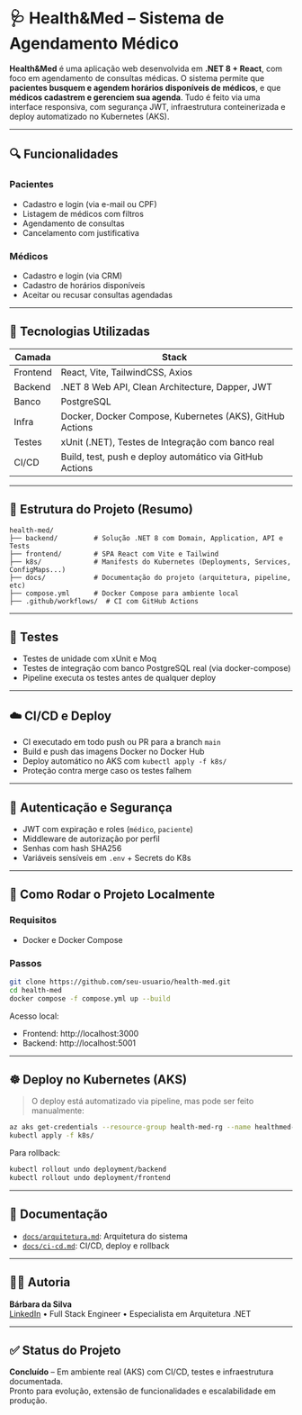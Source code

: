 # 🩺 Health&Med – Sistema de Agendamento Médico

**Health&Med** é uma aplicação web desenvolvida em **.NET 8 + React**, com foco em agendamento de consultas médicas. O sistema permite que **pacientes busquem e agendem horários disponíveis de médicos**, e que **médicos cadastrem e gerenciem sua agenda**. Tudo é feito via uma interface responsiva, com segurança JWT, infraestrutura conteinerizada e deploy automatizado no Kubernetes (AKS).

---

## 🔍 Funcionalidades

### Pacientes
- Cadastro e login (via e-mail ou CPF)
- Listagem de médicos com filtros
- Agendamento de consultas
- Cancelamento com justificativa

### Médicos
- Cadastro e login (via CRM)
- Cadastro de horários disponíveis
- Aceitar ou recusar consultas agendadas

---

## 🚀 Tecnologias Utilizadas

| Camada       | Stack                                                                 |
|--------------|-----------------------------------------------------------------------|
| Frontend     | React, Vite, TailwindCSS, Axios                                       |
| Backend      | .NET 8 Web API, Clean Architecture, Dapper, JWT                       |
| Banco        | PostgreSQL                                                            |
| Infra        | Docker, Docker Compose, Kubernetes (AKS), GitHub Actions             |
| Testes       | xUnit (.NET), Testes de Integração com banco real                    |
| CI/CD        | Build, test, push e deploy automático via GitHub Actions             |

---

## 📁 Estrutura do Projeto (Resumo)

```
health-med/
├── backend/         # Solução .NET 8 com Domain, Application, API e Tests
├── frontend/        # SPA React com Vite e Tailwind
├── k8s/             # Manifests do Kubernetes (Deployments, Services, ConfigMaps...)
├── docs/            # Documentação do projeto (arquitetura, pipeline, etc)
├── compose.yml      # Docker Compose para ambiente local
├── .github/workflows/  # CI com GitHub Actions
```

---

## 🧪 Testes

- Testes de unidade com xUnit e Moq
- Testes de integração com banco PostgreSQL real (via docker-compose)
- Pipeline executa os testes antes de qualquer deploy

---

## ☁️ CI/CD e Deploy

- CI executado em todo push ou PR para a branch `main`
- Build e push das imagens Docker no Docker Hub
- Deploy automático no AKS com `kubectl apply -f k8s/`
- Proteção contra merge caso os testes falhem

---

## 🔐 Autenticação e Segurança

- JWT com expiração e roles (`médico`, `paciente`)
- Middleware de autorização por perfil
- Senhas com hash SHA256
- Variáveis sensíveis em `.env` + Secrets do K8s

---

## 🧭 Como Rodar o Projeto Localmente

### Requisitos
- Docker e Docker Compose

### Passos
```bash
git clone https://github.com/seu-usuario/health-med.git
cd health-med
docker compose -f compose.yml up --build
```

Acesso local:
- Frontend: http://localhost:3000
- Backend: http://localhost:5001

---

## ☸️ Deploy no Kubernetes (AKS)

> O deploy está automatizado via pipeline, mas pode ser feito manualmente:

```bash
az aks get-credentials --resource-group health-med-rg --name healthmed-aks
kubectl apply -f k8s/
```

Para rollback:
```bash
kubectl rollout undo deployment/backend
kubectl rollout undo deployment/frontend
```

---

## 📄 Documentação
- [`docs/arquitetura.md`](./docs/arquitetura.md): Arquitetura do sistema
- [`docs/ci-cd.md`](./docs/ci-cd.md): CI/CD, deploy e rollback

---

## 🙋‍♀️ Autoria
**Bárbara da Silva**  
[LinkedIn](https://www.linkedin.com/in/barbarasousilva) • Full Stack Engineer • Especialista em Arquitetura .NET

---

## ✅ Status do Projeto
**Concluído** – Em ambiente real (AKS) com CI/CD, testes e infraestrutura documentada.  
Pronto para evolução, extensão de funcionalidades e escalabilidade em produção.

